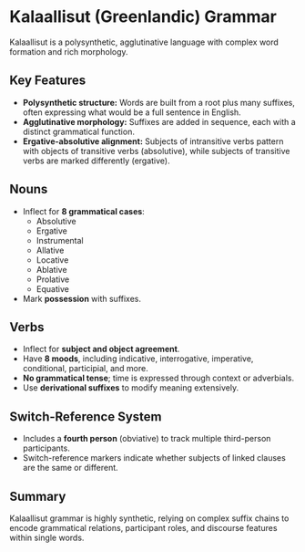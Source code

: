 # Kalaallisut (Greenlandic) Grammar

Kalaallisut is a polysynthetic, agglutinative language with complex word formation and rich morphology.

## Key Features

- **Polysynthetic structure:** Words are built from a root plus many suffixes, often expressing what would be a full sentence in English.
- **Agglutinative morphology:** Suffixes are added in sequence, each with a distinct grammatical function.
- **Ergative-absolutive alignment:** Subjects of intransitive verbs pattern with objects of transitive verbs (absolutive), while subjects of transitive verbs are marked differently (ergative).

## Nouns

- Inflect for **8 grammatical cases**:
  - Absolutive
  - Ergative
  - Instrumental
  - Allative
  - Locative
  - Ablative
  - Prolative
  - Equative
- Mark **possession** with suffixes.

## Verbs

- Inflect for **subject and object agreement**.
- Have **8 moods**, including indicative, interrogative, imperative, conditional, participial, and more.
- **No grammatical tense**; time is expressed through context or adverbials.
- Use **derivational suffixes** to modify meaning extensively.

## Switch-Reference System

- Includes a **fourth person** (obviative) to track multiple third-person participants.
- Switch-reference markers indicate whether subjects of linked clauses are the same or different.

## Summary

Kalaallisut grammar is highly synthetic, relying on complex suffix chains to encode grammatical relations, participant roles, and discourse features within single words.
